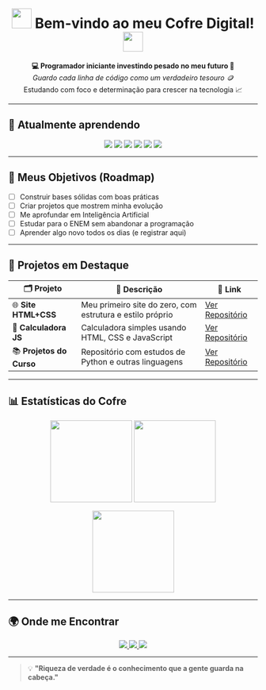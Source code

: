 
<!-- Título -->
<h1 align="center">
  <img src="https://em-content.zobj.net/source/microsoft-teams/363/money-bag_1f4b0.png" width="40px">  
  Bem-vindo ao meu Cofre Digital!  
  <img src="https://em-content.zobj.net/source/microsoft-teams/363/money-bag_1f4b0.png" width="40px">
</h1>

<p align="center">
  <b>💻 Programador iniciante investindo pesado no meu futuro 🚀</b><br>
  <i>Guardo cada linha de código como um verdadeiro tesouro 🪙</i><br>
  Estudando com foco e determinação para crescer na tecnologia 📈
</p>

---

## 🚀 Atualmente aprendendo
<p align="center">
  <img src="https://img.shields.io/badge/Python-3776AB?style=for-the-badge&logo=python&logoColor=white"/>
  <img src="https://img.shields.io/badge/HTML5-E34F26?style=for-the-badge&logo=html5&logoColor=white"/>
  <img src="https://img.shields.io/badge/CSS3-1572B6?style=for-the-badge&logo=css3&logoColor=white"/>
  <img src="https://img.shields.io/badge/JavaScript-F7DF1E?style=for-the-badge&logo=javascript&logoColor=black"/>
  <img src="https://img.shields.io/badge/Java-007396?style=for-the-badge&logo=java&logoColor=white"/>
  <img src="https://img.shields.io/badge/C%23-239120?style=for-the-badge&logo=c-sharp&logoColor=white"/>
</p>

---

## 🎯 Meus Objetivos (Roadmap)
- [ ] Construir bases sólidas com boas práticas  
- [ ] Criar projetos que mostrem minha evolução  
- [ ] Me aprofundar em Inteligência Artificial  
- [ ] Estudar para o ENEM sem abandonar a programação  
- [ ] Aprender algo novo todos os dias (e registrar aqui)  

---

## 📂 Projetos em Destaque
| 🗂 Projeto | 📜 Descrição | 🔗 Link |
|-----------|--------------|--------|
| 🌐 **Site HTML+CSS** | Meu primeiro site do zero, com estrutura e estilo próprio | [Ver Repositório](https://github.com/Felipe050228/site-html-css) |
| 🧮 **Calculadora JS** | Calculadora simples usando HTML, CSS e JavaScript | [Ver Repositório](https://github.com/Felipe050228/calculadora-js) |
| 📚 **Projetos do Curso** | Repositório com estudos de Python e outras linguagens | [Ver Repositório](https://github.com/Felipe050228/projetos-do-curso) |

---

## 📊 Estatísticas do Cofre
<p align="center">
  <img src="https://github-readme-stats.vercel.app/api?username=Felipe050228&show_icons=true&theme=tokyonight&hide_border=true&bg_color=0D1117&locale=pt-br" height="165px"/>
  <img src="https://github-readme-stats.vercel.app/api/top-langs/?username=Felipe050228&layout=compact&theme=tokyonight&hide_border=true&bg_color=0D1117&locale=pt-br" height="165px"/>
</p>
<p align="center">
  <img src="https://streak-stats.demolab.com?user=Felipe050228&theme=tokyonight&hide_border=true&background=0D1117&locale=pt-br" height="165px"/>
</p>

---

## 🌍 Onde me Encontrar
<p align="center">
  <a href="https://instagram.com/felipe_alencar05" target="_blank">
    <img src="https://img.shields.io/badge/Instagram-E4405F?style=for-the-badge&logo=instagram&logoColor=white"/>
  </a>
  <a href="mailto:felipealencar050228@gmail.com" target="_blank">
    <img src="https://img.shields.io/badge/Gmail-D14836?style=for-the-badge&logo=gmail&logoColor=white"/>
  </a>
  <a href="https://www.linkedin.com/in/felipe-alencar-lima-39406437a
" target="_blank">
    <img src="https://img.shields.io/badge/LinkedIn-0077B5?style=for-the-badge&logo=linkedin&logoColor=white"/>
  </a>
</p>

---

> 💡 **"Riqueza de verdade é o conhecimento que a gente guarda na cabeça."**  

